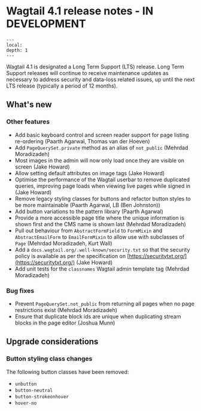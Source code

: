 # Wagtail 4.1 release notes - IN DEVELOPMENT

```{contents}
---
local:
depth: 1
---
```

Wagtail 4.1 is designated a Long Term Support (LTS) release. Long Term Support releases will continue to receive maintenance updates as necessary to address security and data-loss related issues, up until the next LTS release (typically a period of 12 months).

## What's new

### Other features

 * Add basic keyboard control and screen reader support for page listing re-ordering (Paarth Agarwal, Thomas van der Hoeven)
 * Add `PageQuerySet.private` method as an alias of `not_public` (Mehrdad Moradizadeh)
 * Most images in the admin will now only load once they are visible on screen (Jake Howard)
 * Allow setting default attributes on image tags [](adding_default_attributes_to_images) (Jake Howard)
 * Optimise the performance of the Wagtail userbar to remove duplicated queries, improving page loads when viewing live pages while signed in (Jake Howard)
 * Remove legacy styling classes for buttons and refactor button styles to be more maintainable (Paarth Agarwal, LB (Ben Johnston))
 * Add button variations to the pattern library (Paarth Agarwal)
 * Provide a more accessible page title where the unique information is shown first and the CMS name is shown last (Mehrdad Moradizadeh)
 * Pull out behaviour from `AbstractFormField` to `FormMixin` and `AbstractEmailForm` to `EmailFormMixin` to allow use with subclasses of `Page` [](form_builder_mixins) (Mehrdad Moradizadeh, Kurt Wall)
 * Add a `docs.wagtail.org/.well-known/security.txt` so that the security policy is available as per the specification on [https://securitytxt.org/](https://securitytxt.org/) (Jake Howard)
 * Add unit tests for the `classnames` Wagtail admin template tag (Mehrdad Moradizadeh)

### Bug fixes

 * Prevent `PageQuerySet.not_public` from returning all pages when no page restrictions exist (Mehrdad Moradizadeh)
 * Ensure that duplicate block ids are unique when duplicating stream blocks in the page editor (Joshua Munn)

## Upgrade considerations

### Button styling class changes

The following button classes have been removed:

* `unbutton`
* `button-neutral`
* `button-strokeonhover`
* `hover-no`
